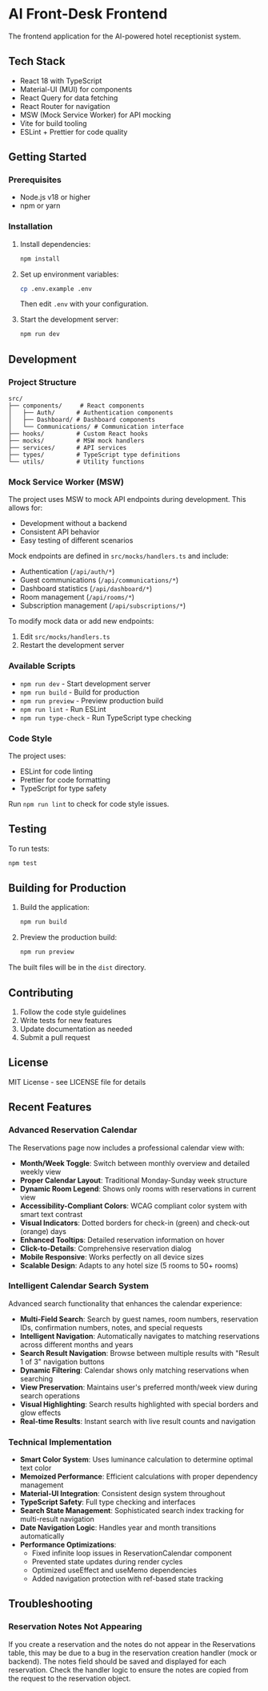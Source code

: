 # AI Front-Desk Frontend

The frontend application for the AI-powered hotel receptionist system.

## Tech Stack

- React 18 with TypeScript
- Material-UI (MUI) for components
- React Query for data fetching
- React Router for navigation
- MSW (Mock Service Worker) for API mocking
- Vite for build tooling
- ESLint + Prettier for code quality

## Getting Started

### Prerequisites

- Node.js v18 or higher
- npm or yarn

### Installation

1. Install dependencies:
   ```bash
   npm install
   ```

2. Set up environment variables:
   ```bash
   cp .env.example .env
   ```
   Then edit `.env` with your configuration.

3. Start the development server:
   ```bash
   npm run dev
   ```

## Development

### Project Structure

```
src/
├── components/     # React components
│   ├── Auth/      # Authentication components
│   ├── Dashboard/ # Dashboard components
│   └── Communications/ # Communication interface
├── hooks/         # Custom React hooks
├── mocks/         # MSW mock handlers
├── services/      # API services
├── types/         # TypeScript type definitions
└── utils/         # Utility functions
```

### Mock Service Worker (MSW)

The project uses MSW to mock API endpoints during development. This allows for:
- Development without a backend
- Consistent API behavior
- Easy testing of different scenarios

Mock endpoints are defined in `src/mocks/handlers.ts` and include:
- Authentication (`/api/auth/*`)
- Guest communications (`/api/communications/*`)
- Dashboard statistics (`/api/dashboard/*`)
- Room management (`/api/rooms/*`)
- Subscription management (`/api/subscriptions/*`)

To modify mock data or add new endpoints:
1. Edit `src/mocks/handlers.ts`
2. Restart the development server

### Available Scripts

- `npm run dev` - Start development server
- `npm run build` - Build for production
- `npm run preview` - Preview production build
- `npm run lint` - Run ESLint
- `npm run type-check` - Run TypeScript type checking

### Code Style

The project uses:
- ESLint for code linting
- Prettier for code formatting
- TypeScript for type safety

Run `npm run lint` to check for code style issues.

## Testing

To run tests:
```bash
npm test
```

## Building for Production

1. Build the application:
   ```bash
   npm run build
   ```

2. Preview the production build:
   ```bash
   npm run preview
   ```

The built files will be in the `dist` directory.

## Contributing

1. Follow the code style guidelines
2. Write tests for new features
3. Update documentation as needed
4. Submit a pull request

## License

MIT License - see LICENSE file for details

## Recent Features

### Advanced Reservation Calendar

The Reservations page now includes a professional calendar view with:

- **Month/Week Toggle**: Switch between monthly overview and detailed weekly view
- **Proper Calendar Layout**: Traditional Monday-Sunday week structure
- **Dynamic Room Legend**: Shows only rooms with reservations in current view
- **Accessibility-Compliant Colors**: WCAG compliant color system with smart text contrast
- **Visual Indicators**: Dotted borders for check-in (green) and check-out (orange) days
- **Enhanced Tooltips**: Detailed reservation information on hover
- **Click-to-Details**: Comprehensive reservation dialog
- **Mobile Responsive**: Works perfectly on all device sizes
- **Scalable Design**: Adapts to any hotel size (5 rooms to 50+ rooms)

### Intelligent Calendar Search System

Advanced search functionality that enhances the calendar experience:

- **Multi-Field Search**: Search by guest names, room numbers, reservation IDs, confirmation numbers, notes, and special requests
- **Intelligent Navigation**: Automatically navigates to matching reservations across different months and years
- **Search Result Navigation**: Browse between multiple results with "Result 1 of 3" navigation buttons
- **Dynamic Filtering**: Calendar shows only matching reservations when searching
- **View Preservation**: Maintains user's preferred month/week view during search operations
- **Visual Highlighting**: Search results highlighted with special borders and glow effects
- **Real-time Results**: Instant search with live result counts and navigation

### Technical Implementation

- **Smart Color System**: Uses luminance calculation to determine optimal text color
- **Memoized Performance**: Efficient calculations with proper dependency management
- **Material-UI Integration**: Consistent design system throughout
- **TypeScript Safety**: Full type checking and interfaces
- **Search State Management**: Sophisticated search index tracking for multi-result navigation
- **Date Navigation Logic**: Handles year and month transitions automatically
- **Performance Optimizations**: 
  - Fixed infinite loop issues in ReservationCalendar component
  - Prevented state updates during render cycles
  - Optimized useEffect and useMemo dependencies
  - Added navigation protection with ref-based state tracking

## Troubleshooting

### Reservation Notes Not Appearing

If you create a reservation and the notes do not appear in the Reservations table, this may be due to a bug in the reservation creation handler (mock or backend). The notes field should be saved and displayed for each reservation. Check the handler logic to ensure the notes are copied from the request to the reservation object.
